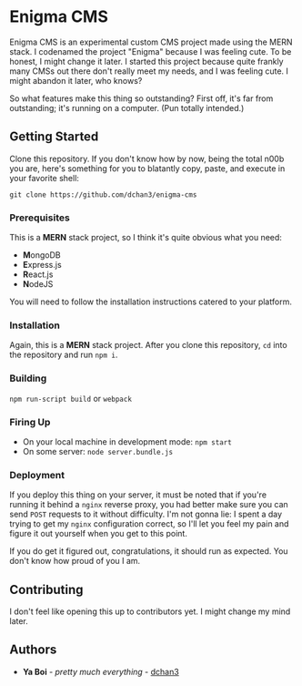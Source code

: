 # Enigma CMS

Enigma CMS is an experimental custom CMS project made using the MERN stack.
I codenamed the project "Enigma" because I was feeling cute. To be honest, I might change it later.
I started this project because quite frankly many CMSs out there don't really meet my needs, and I was feeling cute.
I might abandon it later, who knows?

So what features make this thing so outstanding? First off, it's far from outstanding; it's running on a computer.
(Pun totally intended.) 

## Getting Started

Clone this repository. If you don't know how by now, being the total n00b you are, here's something for you to blatantly
copy, paste, and execute in your favorite shell:

`git clone https://github.com/dchan3/enigma-cms`

### Prerequisites

This is a **MERN** stack project, so I think it's quite obvious what you need:

-   **M**ongoDB
-   **E**xpress.js
-   **R**eact.js
-   **N**odeJS

You will need to follow the installation instructions catered to your platform.

### Installation

Again, this is a **MERN** stack project. After you clone this repository,
`cd` into the repository and run `npm i`.

### Building

`npm run-script build` or `webpack`

### Firing Up

-   On your local machine in development mode: `npm start`
-   On some server: `node server.bundle.js`

### Deployment

If you deploy this thing on your server,
it must be noted that if you're running it behind a `nginx` reverse proxy,
you had better make sure you can send `POST` requests to it without difficulty.
I'm not gonna lie: I spent a day trying to get my `nginx` configuration correct,
so I'll let you feel my pain and figure it out yourself when you get to this point.

If you do get it figured out, congratulations, it should run as expected. You don't know how proud of you I am.

## Contributing
I don't feel like opening this up to contributors yet. I might change my mind later.

## Authors
-   **Ya Boi** - *pretty much everything* - [dchan3](https://github.com/dchan3)